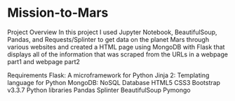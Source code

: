 # Mission-to-Mars
Project Overview
In this project I used Jupyter Notebook, BeautifulSoup, Pandas, and Requests/Splinter to get data on the planet Mars through various websites and created a HTML page using MongoDB with Flask that displays all of the information that was scraped from the URLs in a webpage part1 and webpage part2

Requirements
Flask: A microframework for Python
Jinja 2: Templating language for Python
MongoDB: NoSQL Database
HTML5
CSS3
Bootstrap v3.3.7
Python libraries
Pandas
Splinter
BeautifulSoup
Pymongo
